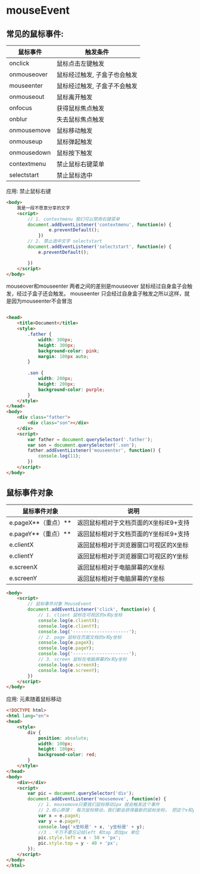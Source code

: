 # mouseEvent


## 常见的鼠标事件:
鼠标事件	|触发条件
--|--
onclick	|鼠标点击左键触发
onmouseover	|鼠标经过触发, 子盒子也会触发
mouseenter|鼠标经过触发, 子盒子不会触发
onmouseout	|鼠标离开触发
onfocus	|获得鼠标焦点触发
onblur	|失去鼠标焦点触发
onmousemove	|鼠标移动触发
onmouseup	|鼠标弹起触发
onmousedown	|鼠标按下触发
contextmenu| 禁止鼠标右键菜单
selectstart| 禁止鼠标选中

应用: 禁止鼠标右键
```html
<body>
    我是一段不愿意分享的文字
    <script>
        // 1. contextmenu 我们可以禁用右键菜单
        document.addEventListener('contextmenu', function(e) {
                e.preventDefault();
            })
        // 2. 禁止选中文字 selectstart
        document.addEventListener('selectstart', function(e) {
            e.preventDefault();

        })
    </script>
</body>
```

mouseover和mouseenter
两者之间的差别是mouseover 鼠标经过自身盒子会触发，经过子盒子还会触发。 
mouseenter 只会经过自身盒子触发之所以这样，就是因为mouseenter不会冒泡

```html

<head>
    <title>Document</title>
    <style>
        .father {
            width: 300px;
            height: 300px;
            background-color: pink;
            margin: 100px auto;
        }
        
        .son {
            width: 200px;
            height: 200px;
            background-color: purple;
        }
    </style>
</head>
<body>
    <div class="father">
        <div class="son"></div>
    </div>
    <script>
        var father = document.querySelector('.father');
        var son = document.querySelector('.son');
        father.addEventListener('mouseenter', function() {
            console.log(11);
        })
    </script>
</body>
```




## 鼠标事件对象
鼠标事件对象|说明
--|--
e.pageX**（重点）**	|返回鼠标相对于文档页面的X坐标IE9+支持
e.pageY**（重点）**	|返回鼠标相对于文档页面的Y坐标IE9+支持
e.clientX|返回鼠标相对于浏览器窗口可视区的X坐标
e.clientY|返回鼠标相对于浏览器窗口可视区的Y坐标
e.screenX|返回鼠标相对于电脑屏幕的X坐标
e.screenY|返回鼠标相对于电脑屏幕的Y坐标

```html
<body>
    <script>
        // 鼠标事件对象 MouseEvent
        document.addEventListener('click', function(e) {
            // 1. client 鼠标在可视区的x和y坐标
            console.log(e.clientX);
            console.log(e.clientY);
            console.log('---------------------');
            // 2. page 鼠标在页面文档的x和y坐标
            console.log(e.pageX);
            console.log(e.pageY);
            console.log('---------------------');
            // 3. screen 鼠标在电脑屏幕的x和y坐标
            console.log(e.screenX);
            console.log(e.screenY);
        })
    </script>
</body>
```
应用: 元素随着鼠标移动 

```html
<!DOCTYPE html>
<html lang="en">
<head>
    <style>
        div {
            position: absolute;
            width: 100px;
            height: 100px;
            background-color: red;
        }
    </style>
</head>
<body>
    <div></div>
    <script>
        var pic = document.querySelector('div');
        document.addEventListener('mousemove', function(e) {
            // 1. mousemove只要我们鼠标移动1px 就会触发这个事件
            // 2.核心原理： 每次鼠标移动，我们都会获得最新的鼠标坐标， 把这个x和y坐标做为图片的top和left 值就可以移动图片
            var x = e.pageX;
            var y = e.pageY;
            console.log('x坐标是' + x, 'y坐标是' + y);
            //3 . 千万不要忘记给left 和top 添加px 单位
            pic.style.left = x - 50 + 'px';
            pic.style.top = y - 40 + 'px';
        });
    </script>
</body>
</html>
```

